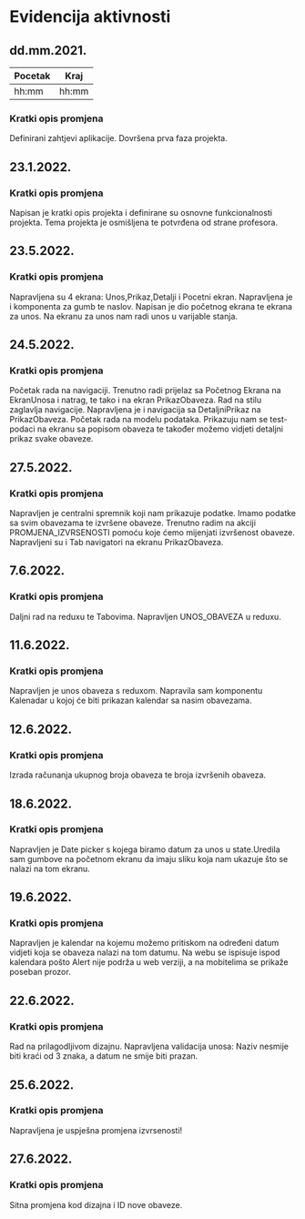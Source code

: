 # Evidencija aktivnosti
## dd.mm.2021.
Pocetak | Kraj
------- | ----
hh:mm   | hh:mm
### Kratki opis promjena
Definirani zahtjevi aplikacije.
Dovršena prva faza projekta.

## 23.1.2022.
### Kratki opis promjena
Napisan je kratki opis projekta i definirane su osnovne funkcionalnosti projekta. 
Tema projekta je osmišljena te potvrđena od strane profesora.


## 23.5.2022.
### Kratki opis promjena
Napravljena su 4 ekrana: Unos,Prikaz,Detalji i Pocetni ekran. Napravljena je i komponenta za gumb te naslov. Napisan je dio početnog ekrana te ekrana za unos. Na ekranu za unos nam radi unos u varijable stanja. 


## 24.5.2022.
### Kratki opis promjena
Početak rada na navigaciji. Trenutno radi prijelaz sa Početnog Ekrana na EkranUnosa i natrag, te tako i na ekran PrikazObaveza. Rad na stilu zaglavlja navigacije.  Napravljena je i navigacija sa DetaljniPrikaz na PrikazObaveza. Početak rada na modelu podataka. Prikazuju nam se test-podaci na ekranu sa popisom obaveza te također možemo vidjeti detaljni prikaz svake obaveze. 

## 27.5.2022.
### Kratki opis promjena
Napravljen je centralni spremnik koji nam prikazuje podatke. Imamo podatke sa svim obavezama te izvršene obaveze. Trenutno radim na akciji PROMJENA_IZVRSENOSTI pomoću koje ćemo mijenjati izvršenost obaveze. Napravljeni su i Tab navigatori na ekranu PrikazObaveza. 

## 7.6.2022.
### Kratki opis promjena
Daljni rad na reduxu te Tabovima. Napravljen UNOS_OBAVEZA u reduxu.


## 11.6.2022.
### Kratki opis promjena
Napravljen je unos obaveza s reduxom. Napravila sam komponentu Kalenadar u kojoj će biti prikazan kalendar sa nasim obavezama. 

## 12.6.2022.
### Kratki opis promjena
Izrada računanja ukupnog broja obaveza te broja izvršenih obaveza. 

## 18.6.2022.
### Kratki opis promjena
Napravljen je Date picker s kojega biramo datum za unos u state.Uredila sam gumbove na početnom ekranu da imaju sliku koja nam ukazuje što se nalazi na tom ekranu. 

## 19.6.2022.
### Kratki opis promjena
Napravljen je kalendar na kojemu možemo pritiskom na određeni datum vidjeti koja se obaveza nalazi na tom datumu. Na webu se ispisuje ispod kalendara pošto Alert nije podrža u web verziji, a na mobitelima se prikaže poseban prozor. 

## 22.6.2022.
### Kratki opis promjena
Rad na prilagodljivom dizajnu. Napravljena validacija unosa: Naziv nesmije biti kraći od 3 znaka, a datum ne smije biti prazan. 

## 25.6.2022.
### Kratki opis promjena
Napravljena je uspješna promjena izvrsenosti!

## 27.6.2022.
### Kratki opis promjena
Sitna promjena kod dizajna i ID nove obaveze.










